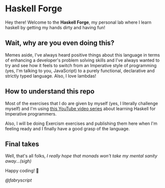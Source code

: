# Haskell Forge

Hey there! Welcome to the **Haskell Forge**, my personal lab where I learn haskell by getting my hands dirty and having fun!

## Wait, why are you even doing this?

Memes aside, I've always heard positive things about this language in terms of enhancing a developer's problem solving skills and I've always wanted to try and see how it feels to switch from an Imperative style of programming (yes, I'm talking to you, JavaScript) to a purely functional, declarative and strictly typed language. Also, I love lambdas!

## How to understand this repo

Most of the exercises that I do are given by myself (yes, I literally challenge myself) and I'm using [this YouTube video series](https://www.youtube.com/watch?v=Vgu82wiiZ90&list=PLe7Ei6viL6jGp1Rfu0dil1JH1SHk9bgDV) about learning Haskell for Imperative programmers.

Also, I will be doing Exercism exercises and publishing them here when I'm feeling ready and I finally have a good grasp of the language.

## Final takes

Well, that's all folks, _I really hope that monads won't take my mental sanity away...(sigh)_

Happy coding! 💜

_@fabryscript_
